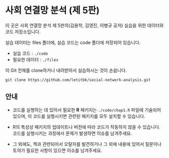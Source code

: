 # 사회 연결망 분석 (제 5판)
이 곳은 사회 연결망 분석 제 5판의(김용학, 김영진, 이병규 공저) 실습을 위한 데이터와 코드 저장소입니다. 

실습 데이터는 files 폴더에, 실습 코드는 code 폴더에 저장되어 있습니다. 
* 실습 코드 : `./code` 
* 필요한 데이터 : `./files`

이 Git 전체를 clone하거나 내려받아서 실습하시는 것이 손쉽니다. 

```
git clone https://github.com/letitbk/social-network-analysis.git
```

## 안내
* 코드를 실행하는 데 있어서 필요한 **R** 패키지는 `./code/chap1.R` 파일에 기술되어 있으며, 이 코드를 실행시키면 관련된 패키지를 모두 설치할 수 있습니다.

* R의 특성상 패키지의 업데이트나 버전에 따라 코드가 작동하지 않을 수 있습니다. 코드를 실행시키는 과정에서 문제가 발생하면 이슈를 남겨주세요.

* 그 외에도, 책과 관련되어서 오탈자를 발견하거나 그 외에 내용에 있어서 질문이나 토의가 필요한 사항이 있으면 이슈를 남겨주세요.







